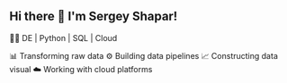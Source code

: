 ## Hi there 👋 I'm Sergey Shapar!

👨‍💻 DE | Python | SQL | Cloud

📊 Transforming raw data
⚙️ Building data pipelines
📈 Constructing data visual
☁️ Working with cloud platforms
<!--
**rsaroot/rsaroot** is a ✨ _special_ ✨ repository because its `README.md` (this file) appears on your GitHub profile.

Here are some ideas to get you started:

- 🔭 I’m currently working on ...
- 🌱 I’m currently learning ...
- 👯 I’m looking to collaborate on ...
- 🤔 I’m looking for help with ...
- 💬 Ask me about ...
- 📫 How to reach me: ...
- 😄 Pronouns: ...
- ⚡ Fun fact: ...
-->
